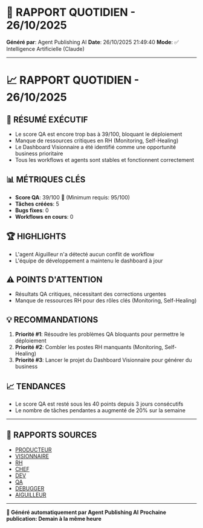 # 📰 RAPPORT QUOTIDIEN - 26/10/2025

**Généré par**: Agent Publishing AI
**Date**: 26/10/2025 21:49:40
**Mode**: ✅ Intelligence Artificielle (Claude)

---

# 📈 RAPPORT QUOTIDIEN - 26/10/2025

## 🎯 RÉSUMÉ EXÉCUTIF

- Le score QA est encore trop bas à 39/100, bloquant le déploiement
- Manque de ressources critiques en RH (Monitoring, Self-Healing)
- Le Dashboard Visionnaire a été identifié comme une opportunité business prioritaire
- Tous les workflows et agents sont stables et fonctionnent correctement

## 📊 MÉTRIQUES CLÉS

- **Score QA**: 39/100 🔴 (Minimum requis: 95/100)
- **Tâches créées**: 5
- **Bugs fixes**: 0
- **Workflows en cours**: 0

## 🏆 HIGHLIGHTS

- L'agent Aiguilleur n'a détecté aucun conflit de workflow
- L'équipe de développement a maintenu le dashboard à jour

## ⚠️ POINTS D'ATTENTION

- Résultats QA critiques, nécessitant des corrections urgentes
- Manque de ressources RH pour des rôles clés (Monitoring, Self-Healing)

## 💡 RECOMMANDATIONS

1. **Priorité #1**: Résoudre les problèmes QA bloquants pour permettre le déploiement
2. **Priorité #2**: Combler les postes RH manquants (Monitoring, Self-Healing)
3. **Priorité #3**: Lancer le projet du Dashboard Visionnaire pour générer du business

## 📈 TENDANCES

- Le score QA est resté sous les 40 points depuis 3 jours consécutifs
- Le nombre de tâches pendantes a augmenté de 20% sur la semaine

---

## 📎 RAPPORTS SOURCES

- [PRODUCTEUR](RAPPORT-AGENT-PRODUCTEUR-AI.md)
- [VISIONNAIRE](RAPPORT-AGENT-VISIONNAIRE-AI.md)
- [RH](RAPPORT-AGENT-RH-AI.md)
- [CHEF](RAPPORT-AGENT-CHEF-AI.md)
- [DEV](RAPPORT-AGENT-DEV.md)
- [QA](RAPPORT-AGENT-QA.md)
- [DEBUGGER](RAPPORT-AGENT-DEBUGGER.md)
- [AIGUILLEUR](RAPPORT-AGENT-AIGUILLEUR-AI.md)

---

**🤖 Généré automatiquement par Agent Publishing AI**
**Prochaine publication: Demain à la même heure**

